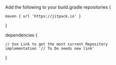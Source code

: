 Add the following to your build.gradle
repositories {

    maven { url 'https://jitpack.io' }
    
}

dependencies {

    // Use Link to get the most current Repository
    implementation '// To Do needs new link'
	
}
